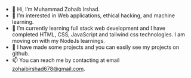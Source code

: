 - 👋 Hi, I’m Muhammad Zohaib Irshad.
- 👀 I’m interested in Web applications, ethical hacking, and machine learning.
- 🌱 I’m currently learning full stack web development and I have completed HTML, CSS, JavaScript and tailwind css technologies. I am moving on with my NodeJs learnings.
- 💞️ I have made some projects and you can easily see my projects on github. 
- 📫 You can reach me by contacting at email zohaibirshad678@gmail.com.
